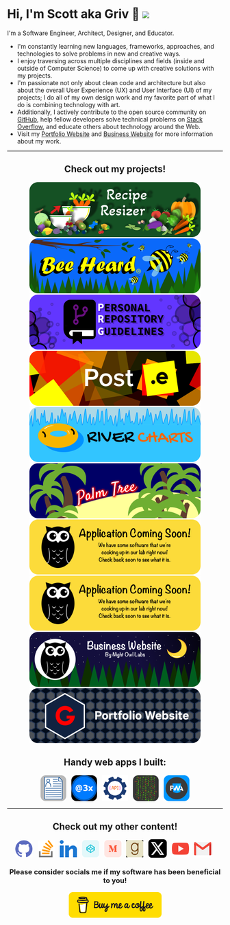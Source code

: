 <!-- Begin README -->

# Hi, I'm Scott aka Griv 👋 ![](https://komarev.com/ghpvc/?username=scottgriv&color=155124&style=flat-square&label=Profile+Views)

I'm a Software Engineer, Architect, Designer, and Educator.

- I'm constantly learning new languages, frameworks, approaches, and technologies to solve problems in new and creative ways.
- I enjoy traversing across multiple disciplines and fields (inside and outside of Computer Science) to come up with creative solutions with my projects.
- I'm passionate not only about clean code and architecture but also about the overall User Experience (UX) and User Interface (UI) of my projects; I do all of my own design work and my favorite part of what I do is combining technology with art.
- Additionally, I actively contribute to the open source community on [GitHub](https://github.com/scottgriv), help fellow developers solve technical problems on [Stack Overflow](https://stackoverflow.com/users/3092847), and educate others about technology around the Web.
- Visit my [Portfolio Website](https://scottgrivner.dev) and [Business Website](https://nightowllabs.io) for more information about my work.

<hr>
<h2 align="center"><b>Check out my projects!</b></h2>
<div align="center">
    <a href="https://reciperesizer.com" target="_blank"><img src="./docs/images/banners/recipe-resizer-banner_small-rounded.png" alt="Recipe Resizer Banner" width="400" height="128"/></a>
    <a href="https://beeheard.com" target="_blank"><img src="./docs/images/banners/bee-heard-banner_small-rounded.png" alt="Bee Heard Banner" width="400" height="128"/></a>
    <a href="https://github.com/scottgriv/PRG-Personal-Repository-Guidelines" target="_blank"><img src="./docs/images/banners/prg-banner_small-rounded.png" alt="PRG Banner" width="400" height="128"/></a>
    <a href="https://github.com/scottgriv/Post.e" target="_blank"><img src="./docs/images/banners/post-e-banner_small-rounded.png" alt="Post.e Banner" width="400" height="128"/></a>
    <a href="https://github.com/scottgriv/River-Charts" target="_blank"><img src="./docs/images/banners/river-charts-banner_small-rounded.png" alt="River Charts Banner" width="400" height="128"/></a>
    <a href="https://github.com/scottgriv/Palm-Tree" target="_blank"><img src="./docs/images/banners/palm-tree-banner_small-rounded.png"alt="Palm Tree Banner" width="400" height="128"/></a>
    <a href="https://nightowllabs.io/coming-soon/" target="_blank"><img src="./docs/images/banners/nol-banner_small_cs-rounded.png"alt="Coming Soon" width="400" height="128"/></a>
    <a href="https://nightowllabs.io/coming-soon/" target="_blank"><img src="./docs/images/banners/nol-banner_small_cs-rounded.png"alt="Coming Soon" width="400" height="128"/></a>
    <a href="https://github.com/scottgriv/Business-Website" target="_blank"><img src="./docs/images/banners/nol-banner_small-rounded.png"alt="Business Website Banner" width="400" height="128"/></a>
    <a href="https://github.com/scottgriv/Portfolio-Website" target="_blank"><img src="./docs/images/banners/scottgriv-banner_small-rounded.png"alt="Portfolio Website Banner" width="400" height="128"/></a>
</div>
<h2 align="center"><b>Handy web apps I built:</b></h2>
<div align="center">
    <a href="https://github.com/scottgriv/CREDITS-Generator" target="_blank"><img src="./docs/images/icons/icon_1-rounded.png"alt="CREDITS Generator Icon" width="60" height="60"/></a>
    &nbsp;
    <a href="https://github.com/scottgriv/Resolution-Scale-Calculator" target="_blank"><img src="./docs/images/icons/icon_2-rounded.png"alt="Resolution Scale Calculator Icon" width="60" height="60"/></a>
    &nbsp;
    <a href="https://github.com/scottgriv/GitHub-User-Info" target="_blank"><img src="./docs/images/icons/icon_3-rounded.png"alt="GitHub User Info Icon" width="60" height="60"/></a>
    &nbsp;
    <a href="https://github.com/scottgriv/Binary-Converter" target="_blank"><img src="./docs/images/icons/icon_4-rounded.png"alt="Binary Converter Icon" width="60" height="60"/></a>
    &nbsp;
    <a href="https://github.com/scottgriv/PWA-Demo-App" target="_blank"><img src="./docs/images/icons/icon_5-rounded.png"alt="PWA Demo Application" width="60" height="60"/></a>
</div>
<hr>
<h2 align="center"><b>Check out my other content!</b></h2>
<p align="center">
    <a href="https://github.com/Night-Owl-Labs" target="_blank"><img align="center" src="./docs/images/socials/github.svg" alt="GitHub" height="40" width="40" /></a>&nbsp;&nbsp;
    <a href="https://stackoverflow.com/users/3092847" target="_blank"><img align="center" src="./docs/images/socials/stack-overflow.svg" alt="Stack Overflow" height="40" width="40" /></a>&nbsp;&nbsp;
    <a href="https://linkedin.com/in/scottgrivner/" target="_blank"><img align="center" src="./docs/images/socials//linkedin.svg" alt="LinkedIn" height="40" width="40" /></a>&nbsp;&nbsp;
    <a href="https://codepen.io/scottgriv" target="blank"><img align="center" src="./docs/images/socials/codepen.svg" alt="Codepen" height="40" width="40" /></a>&nbsp;&nbsp;
    <a href="https://medium.com/@scottgrivner" target="blank"><img align="center" src="./docs/images/socials/medium.svg" alt="Medium" height="40" width="40" /></a>&nbsp;&nbsp;
    <a href="https://goodreads.com/scottgrivner" target="blank"><img align="center" src="./docs/images/socials/goodreads.png" alt="Goodreads" height="40" width="40" /></a>&nbsp;&nbsp;
    <a href="https://x.com/scottgrivner" target="blank"><img align="center" src="./docs/images/socials/x.png" alt="X" height="43" width="43" /></a>&nbsp;&nbsp;
    <a href="https://www.youtube.com/@scottgrivner" target="blank"><img align="center" src="./docs/images/socials/youtube.svg" alt="YouTube" height="40" width="40" /></a>&nbsp;&nbsp;
    <a href="mailto:scott.grivner@gmail.com" target="_blank"><img align="center" src="./docs/images/socials/gmail.png" alt="Gmail" height="40" width="40" /></a>&nbsp;&nbsp;
</p>
<h3 align="center"><b>Please consider socials me if my software has been beneficial to you!</b></h3>
<p align="center">
    <a href="https://www.buymeacoffee.com/scottgriv" target="_blank"><img src="./docs/images/socials/bmc.png" alt="Buy Me A Coffee" style="height: 60px !important;width: 217px !important;" ></a>
</p>

<!-- End README -->
